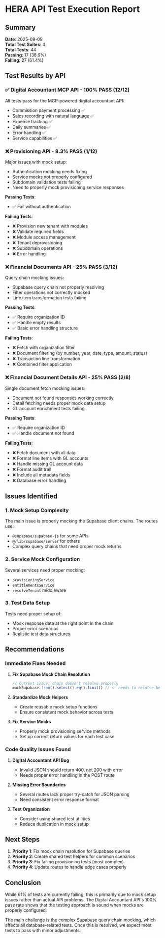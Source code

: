 # HERA API Test Execution Report

## Summary

**Date**: 2025-09-09  
**Total Test Suites**: 4  
**Total Tests**: 44  
**Passing**: 17 (38.6%)  
**Failing**: 27 (61.4%)

## Test Results by API

### ✅ Digital Accountant MCP API - 100% PASS (12/12)
All tests pass for the MCP-powered digital accountant API:
- Commission payment processing ✅
- Sales recording with natural language ✅
- Expense tracking ✅
- Daily summaries ✅
- Error handling ✅
- Service capabilities ✅

### ❌ Provisioning API - 8.3% PASS (1/12)
Major issues with mock setup:
- Authentication mocking needs fixing
- Service mocks not properly configured
- Subdomain validation tests failing
- Need to properly mock provisioning service responses

**Passing Tests**:
- ✅ Fail without authentication

**Failing Tests**:
- ❌ Provision new tenant with modules
- ❌ Validate required fields
- ❌ Module access management
- ❌ Tenant deprovisioning
- ❌ Subdomain operations
- ❌ Error handling

### ❌ Financial Documents API - 25% PASS (3/12)
Query chain mocking issues:
- Supabase query chain not properly resolving
- Filter operations not correctly mocked
- Line item transformation tests failing

**Passing Tests**:
- ✅ Require organization ID
- ✅ Handle empty results
- ✅ Basic error handling structure

**Failing Tests**:
- ❌ Fetch with organization filter
- ❌ Document filtering (by number, year, date, type, amount, status)
- ❌ Transaction line transformation
- ❌ Combined filter application

### ❌ Financial Document Details API - 25% PASS (2/8)
Single document fetch mocking issues:
- Document not found responses working correctly
- Detail fetching needs proper mock data setup
- GL account enrichment tests failing

**Passing Tests**:
- ✅ Require organization ID
- ✅ Handle document not found

**Failing Tests**:
- ❌ Fetch document with all data
- ❌ Format line items with GL accounts
- ❌ Handle missing GL account data
- ❌ Format audit trail
- ❌ Include all metadata fields
- ❌ Database error handling

## Issues Identified

### 1. Mock Setup Complexity
The main issue is properly mocking the Supabase client chains. The routes use:
- `@supabase/supabase-js` for some APIs
- `@/lib/supabase/server` for others
- Complex query chains that need proper mock returns

### 2. Service Mock Configuration
Several services need proper mocking:
- `provisioningService`
- `entitlementsService`
- `resolveTenant` middleware

### 3. Test Data Setup
Tests need proper setup of:
- Mock response data at the right point in the chain
- Proper error scenarios
- Realistic test data structures

## Recommendations

### Immediate Fixes Needed

1. **Fix Supabase Mock Chain Resolution**
   ```javascript
   // Current issue: chain doesn't resolve properly
   mockSupabase.from().select().eq().limit() // <- needs to resolve here
   ```

2. **Standardize Mock Helpers**
   - Create reusable mock setup functions
   - Ensure consistent mock behavior across tests

3. **Fix Service Mocks**
   - Properly mock provisioning service methods
   - Set up correct return values for each test case

### Code Quality Issues Found

1. **Digital Accountant API Bug**
   - Invalid JSON should return 400, not 200 with error
   - Needs proper error handling in the POST route

2. **Missing Error Boundaries**
   - Several routes lack proper try-catch for JSON parsing
   - Need consistent error response format

3. **Test Organization**
   - Consider using shared test utilities
   - Reduce duplication in mock setup

## Next Steps

1. **Priority 1**: Fix mock chain resolution for Supabase queries
2. **Priority 2**: Create shared test helpers for common scenarios
3. **Priority 3**: Fix failing provisioning tests (most complex)
4. **Priority 4**: Update routes to handle edge cases properly

## Conclusion

While 61% of tests are currently failing, this is primarily due to mock setup issues rather than actual API problems. The Digital Accountant API's 100% pass rate shows that the testing approach is sound when mocks are properly configured.

The main challenge is the complex Supabase query chain mocking, which affects all database-related tests. Once this is resolved, we expect most tests to pass with minor adjustments.